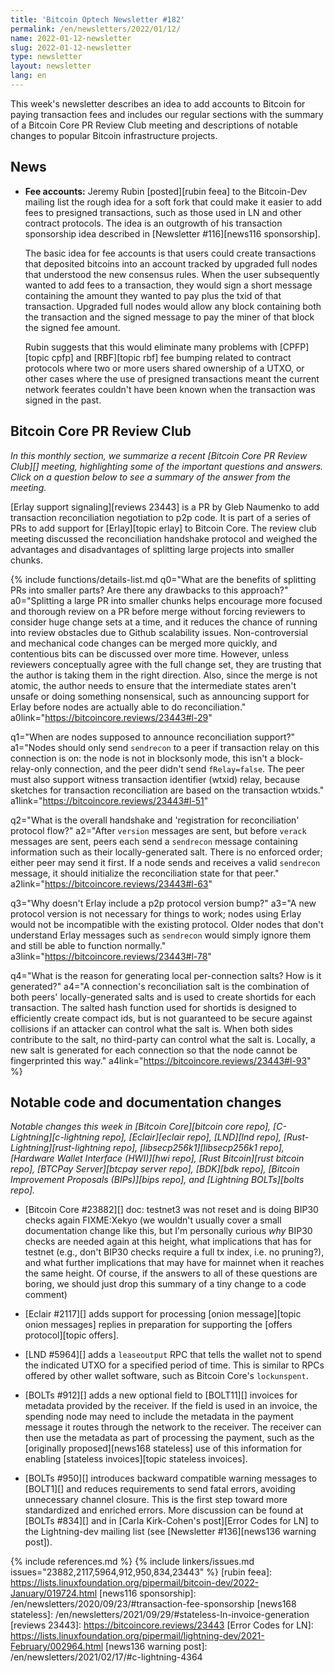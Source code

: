 ```yaml
---
title: 'Bitcoin Optech Newsletter #182'
permalink: /en/newsletters/2022/01/12/
name: 2022-01-12-newsletter
slug: 2022-01-12-newsletter
type: newsletter
layout: newsletter
lang: en
---
```

This week's newsletter describes an idea to add accounts to Bitcoin for
paying transaction fees and includes our regular sections with the
summary of a Bitcoin Core PR Review Club meeting and descriptions of notable changes to
popular Bitcoin infrastructure projects.

## News

- **Fee accounts:** Jeremy Rubin [posted][rubin feea] to the Bitcoin-Dev
  mailing list the rough idea for a soft fork that could make it easier
  to add fees to presigned transactions, such as those used in LN and
  other contract protocols.  The idea is an outgrowth of his transaction
  sponsorship idea described in [Newsletter #116][news116 sponsorship].

    The basic idea for fee accounts is that users could create
    transactions that deposited bitcoins into an account tracked by
    upgraded full nodes that understood the new consensus rules.  When
    the user subsequently wanted to add fees to a transaction, they
    would sign a short message containing the amount they wanted to pay
    plus the txid of that transaction.  Upgraded full nodes would allow
    any block containing both the transaction and the signed message to
    pay the miner of that block the signed fee amount.

    Rubin suggests that this would eliminate many problems with
    [CPFP][topic cpfp] and [RBF][topic rbf] fee bumping related to
    contract protocols where two or more users shared ownership of a
    UTXO, or other cases where the use of presigned transactions meant
    the current network feerates couldn't have been known when the
    transaction was signed in the past.

## Bitcoin Core PR Review Club

*In this monthly section, we summarize a recent [Bitcoin Core PR Review Club][]
meeting, highlighting some of the important questions and answers.  Click on a
question below to see a summary of the answer from the meeting.*

[Erlay support signaling][reviews 23443] is a PR by Gleb Naumenko to add
transaction reconciliation negotiation to p2p code. It is part of a series of
PRs to add support for [Erlay][topic erlay] to Bitcoin Core. The review club
meeting discussed the reconciliation handshake protocol and weighed the
advantages and disadvantages of splitting large projects into smaller chunks.

{% include functions/details-list.md
  q0="What are the benefits of splitting PRs into smaller parts? Are there any
drawbacks to this approach?"
  a0="Splitting a large PR into smaller chunks helps encourage more focused and
thorough review on a PR before merge without forcing reviewers to consider huge
change sets at a time, and it reduces the chance of running into review
obstacles due to Github scalability issues. Non-controversial and mechanical
code changes can be merged more quickly, and contentious bits can be discussed
over more time. However, unless reviewers conceptually agree with the full
change set, they are trusting that the author is taking them in the right
direction. Also, since the merge is not atomic, the author needs to ensure that
the intermediate states aren't unsafe or doing something nonsensical, such as
announcing support for Erlay before nodes are actually able to do reconciliation."
  a0link="https://bitcoincore.reviews/23443#l-29"

  q1="When are nodes supposed to announce reconciliation support?"
  a1="Nodes should only send `sendrecon` to a peer if transaction relay on this
connection is on: the node is not in blocksonly mode, this isn't a
block-relay-only connection, and the peer didn't send `fRelay=false`. The peer
must also support witness transaction identifier (wtxid) relay, because sketches
for transaction reconciliation are based on the transaction wtxids."
  a1link="https://bitcoincore.reviews/23443#l-51"

  q2="What is the overall handshake and 'registration for reconciliation'
protocol flow?"
  a2="After `version` messages are sent, but before `verack` messages are sent,
peers each send a `sendrecon` message containing information such as their
locally-generated salt. There is no enforced order; either peer may send it
first. If a node sends and receives a valid `sendrecon` message, it should
initialize the reconciliation state for that peer."
  a2link="https://bitcoincore.reviews/23443#l-63"

  q3="Why doesn't Erlay include a p2p protocol version bump?"
  a3="A new protocol version is not necessary for things to work; nodes using
Erlay would not be incompatible with the existing protocol. Older nodes that
don't understand Erlay messages such as `sendrecon` would simply ignore them
and still be able to function normally."
  a3link="https://bitcoincore.reviews/23443#l-78"

  q4="What is the reason for generating local per-connection salts? How is it
generated?"
  a4="A connection's reconciliation salt is the combination of both peers'
locally-generated salts and is used to create shortids for each transaction. The
salted hash function used for shortids is designed to efficiently create compact
ids, but is not guaranteed to be secure against collisions if an attacker can
control what the salt is. When both sides contribute to the salt, no third-party
can control what the salt is. Locally, a new salt is generated for each
connection so that the node cannot be fingerprinted this way."
  a4link="https://bitcoincore.reviews/23443#l-93"
%}

## Notable code and documentation changes

*Notable changes this week in [Bitcoin Core][bitcoin core repo],
[C-Lightning][c-lightning repo], [Eclair][eclair repo], [LND][lnd repo],
[Rust-Lightning][rust-lightning repo], [libsecp256k1][libsecp256k1
repo], [Hardware Wallet Interface (HWI)][hwi repo],
[Rust Bitcoin][rust bitcoin repo], [BTCPay Server][btcpay server repo],
[BDK][bdk repo], [Bitcoin Improvement Proposals (BIPs)][bips repo], and
[Lightning BOLTs][bolts repo].*

- [Bitcoin Core #23882][] doc: testnet3 was not reset and is doing BIP30 checks again FIXME:Xekyo (we wouldn't usually cover a small documentation change like this, but I'm personally curious *why* BIP30 checks are needed again at this height, what implications that has for testnet (e.g., don't BIP30 checks require a full tx index, i.e. no pruning?), and what further implications that may have for mainnet when it reaches the same height.  Of course, if the answers to all of these questions are boring, we should just drop this summary of a tiny change to a code comment)

- [Eclair #2117][] adds support for processing [onion message][topic onion
  messages] replies in preparation for supporting the [offers protocol][topic
  offers].

- [LND #5964][] adds a `leaseoutput` RPC that tells the wallet not to
  spend the indicated UTXO for a specified period of time.  This is
  similar to RPCs offered by other wallet software, such as Bitcoin
  Core's `lockunspent`.

- [BOLTs #912][] adds a new optional field to [BOLT11][] invoices for
  metadata provided by the receiver.  If the field is used in an
  invoice, the spending node may need to include the metadata in the
  payment message it routes through the network to the receiver.  The
  receiver can then use the metadata as part of processing the payment,
  such as the [originally proposed][news168 stateless] use of this
  information for enabling [stateless invoices][topic stateless
  invoices].

- [BOLTs #950][] introduces backward compatible warning messages to
  [BOLT1][] and reduces requirements to send fatal errors, avoiding
  unnecessary channel closure. This is the first step toward more
  standardized and enriched errors. More discussion can be found at
  [BOLTs #834][] and in
  [Carla Kirk-Cohen's post][Error Codes for LN] to the Lightning-dev
  mailing list (see [Newsletter #136][news136 warning post]).

{% include references.md %}
{% include linkers/issues.md issues="23882,2117,5964,912,950,834,23443" %}
[rubin feea]: https://lists.linuxfoundation.org/pipermail/bitcoin-dev/2022-January/019724.html
[news116 sponsorship]: /en/newsletters/2020/09/23/#transaction-fee-sponsorship
[news168 stateless]: /en/newsletters/2021/09/29/#stateless-ln-invoice-generation
[reviews 23443]: https://bitcoincore.reviews/23443
[Error Codes for LN]: https://lists.linuxfoundation.org/pipermail/lightning-dev/2021-February/002964.html
[news136 warning post]: /en/newsletters/2021/02/17/#c-lightning-4364
